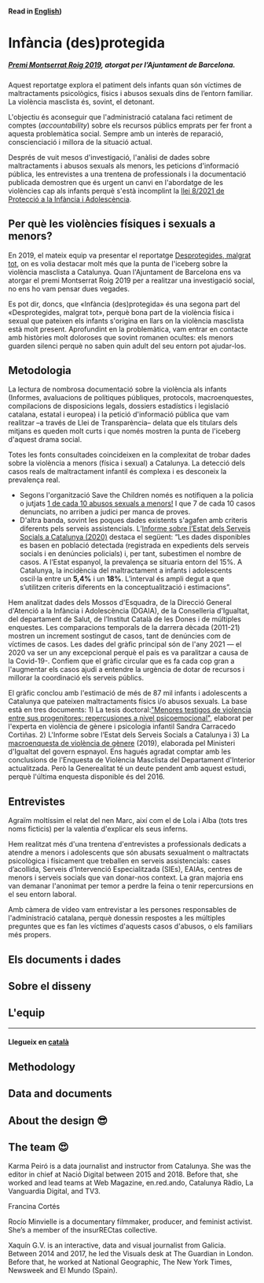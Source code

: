 #### Read in [English](https://github.com/fndvit/infancia-desprotegida/blob/main/README.md))


# Infància (des)protegida

##### [Premi Montserrat Roig 2019](https://www.barcelona.cat/infobarcelona/ca/tema/ajuntament/premis-montserrat-roig-2019-al-periodisme-i-la-comunicacio-social_1011372.html), atorgat per l’Ajuntament de Barcelona.

Aquest reportatge explora el patiment dels infants quan són víctimes de maltractaments psicològics, físics i abusos sexuals dins de l’entorn familiar. La violència masclista és, sovint, el detonant.

L'objectiu és aconseguir que l'administració catalana faci retiment de comptes (*accountability*) sobre els recursos públics emprats per fer front a aquesta problemàtica social. 
Sempre amb un interès de reparació, conscienciació i millora de la situació actual.

Després de vuit mesos d'investigació, l'anàlisi de dades sobre maltractaments i abusos sexuals als menors, les peticions d'informació pública, 
les entrevistes a una trentena de professionals i la documentació publicada demostren que és urgent un canvi en l'abordatge de les violències cap als infants 
perquè s'està incomplint la [llei 8/2021 de Protecció a la Infància i Adolescència](https://www.boe.es/buscar/act.php?id=BOE-A-2021-9347).

## Per què les violències físiques i sexuals a menors?
En 2019, el mateix equip va presentar el reportatge [Desprotegides, malgrat tot](http://desprotegides.cat/), on es volia destacar 
molt més que la punta de l'iceberg sobre la violència masclista a Catalunya. Quan l'Ajuntament de Barcelona ens va atorgar el premi Montserrat Roig 2019 per a realitzar una investigació social, no ens ho vam pensar dues vegades. 

Es pot dir, doncs, que «Infància (des)protegida» és una segona part del «Desprotegides, malgrat tot», perquè bona part de la violència física i sexual que pateixen els infants s'origina en llars on la violència masclista està molt present. Aprofundint en la problemàtica, vam entrar en contacte amb històries molt doloroses que sovint romanen ocultes: els menors guarden silenci perquè no saben quin adult del seu entorn pot ajudar-los.

## Metodologia
La lectura de nombrosa documentació sobre la violència als infants (Informes, avaluacions de polítiques públiques, protocols, macroenquestes, compilacions de disposicions legals, dossiers estadístics i legislació catalana, estatal i europea) i la petició d'informació pública que vam realitzar –a través de Llei de Transparència– delata que els titulars dels mitjans es queden molt curts i que només mostren la punta de l'iceberg d'aquest drama social. 

Totes les fonts consultades coincideixen en la complexitat de trobar dades sobre la violència a menors (física i sexual) a Catalunya. La detecció dels casos reals de maltractament infantil és complexa i es desconeix la prevalença real. 

* Segons l'organització Save the Children només es notifiquen a la policia o jutjats [1 de cada 10 abusos sexuals a menors!](https://www.savethechildren.es/sites/default/files/imce/docs/sota-el-mateix-sostre-web-doble.pdf) I que 7 de cada 10 casos denunciats, no arriben a judici per manca de proves.
* D'altra banda, sovint les poques dades existents s'agafen amb criteris diferents pels serveis assistencials. L’[Informe sobre l’Estat dels Serveis Socials a Catalunya (2020)](https://dretssocials.gencat.cat/web/.content/03ambits_tematics/15serveissocials/sistema_catala_serveis_socials/documents/informe_estat_serveis_socials/Informe-sobre-lestat-dels-serveis-socials-2020.pdf) destaca el següent: “Les dades disponibles es basen en població detectada (registrada en expedients dels serveis socials i en denúncies policials) i, per tant, subestimen el nombre de casos. A l’Estat espanyol, la prevalença se situaria entorn del 15%. A Catalunya, la incidència del maltractament a infants i adolescents oscil·la entre un **5,4%** i un **18%**. L’interval és ampli degut a que s’utilitzen criteris diferents en la conceptualització i estimacions”.

Hem analitzat dades dels Mossos d'Esquadra, de la Direcció General d'Atenció a la Infància i Adolescència (DGAIA), de la Conselleria d'Igualtat, del departament de Salut, de l’Institut Català de les Dones i de múltiples enquestes. Les comparacions temporals de la darrera dècada (2011-21) mostren un increment sostingut de casos, tant de denúncies com de víctimes de casos. Les dades del gràfic principal són de l'any 2021 — el 2020 va ser un any excepcional perquè el país es va paralitzar a causa de la Covid-19-. Confiem que el gràfic circular que es fa cada cop gran a l'augmentar els casos ajudi a entendre la urgència de dotar de recursos i millorar la coordinació els serveis públics. 

El gràfic conclou amb l'estimació de més de 87 mil infants i adolescents a Catalunya que pateixen maltractaments físics i/o abusos sexuals. La base està en tres documents: 1) La tesis doctoral:["Menores testigos de violencia entre sus progenitores: repercusiones a nivel psicoemocional"](https://violenciagenero.igualdad.gob.es/va/violenciaEnCifras/estudios/Tesis/estudios/Tesis5_Menores_Testigos_Violencia.htm), elaborat per l'experta en violència de gènere i psicologia infantil Sandra Carracedo Cortiñas. 2) L'Informe sobre l’Estat dels Serveis Socials a Catalunya i 3) La [macroenquesta de violència de gènere](https://violenciagenero.igualdad.gob.es/violenciaEnCifras/macroencuesta2015/Macroencuesta2019/home.htm) (2019), elaborada pel Ministeri d'Igualtat del govern espnayol. 
Ens hagués agradat comptar amb les conclusions de l'Enquesta de Violència Masclista del Departament d'Interior actualitzada. Però la Generealitat té un deute pendent amb aquest estudi, perquè l'última enquesta disponible és del 2016.  

## Entrevistes

Agraïm moltíssim el relat del nen Marc, així com el de Lola i Alba (tots tres noms ficticis) per la valentia d'explicar els seus inferns.  

Hem realitzat més d'una trentena d'entrevistes a professionals dedicats a atendre a menors i adolescents que són abusats sexualment o maltractats psicològica i físicament que treballen en serveis assistencials: cases d’acollida, Serveis d’Intervenció Especialitzada (SIEs), EAIAs, centres de menors i serveis socials que van donar-nos context. La gran majoria ens van demanar l'anonimat per temor a perdre la feina o tenir repercursions en el seu entorn laboral. 

Amb càmera de vídeo vam entrevistar a les persones responsables de l'administració catalana, perquè donessin respostes a les múltiples preguntes que es fan les víctimes d'aquests casos d'abusos, o els familiars més propers.

## Els documents i dades

## Sobre el disseny

## L'equip

---

#### Llegueix en [català](https://github.com/xaquingv/desprotegides#read-in-english)

## Methodology
  
## Data and documents

## About the design 😎  
## The team 😍

Karma Peiró is a data journalist and instructor from Catalunya. She was the editor in chief at Nació Digital between 2015 and 2018. Before that, she worked and lead teams at Web Magazine, en.red.ando, Catalunya Ràdio, La Vanguardia Digital, and TV3.

Francina Cortés


Rocío Minvielle is a documentary filmmaker, producer, and feminist activist. She’s a member of the insurRECtas collective.


Xaquín G.V. is an interactive, data and visual journalist from Galicia. Between 2014 and 2017, he led the Visuals desk at The Guardian in London. Before that, he worked at National Geographic, The New York Times, Newsweek and El Mundo (Spain).



